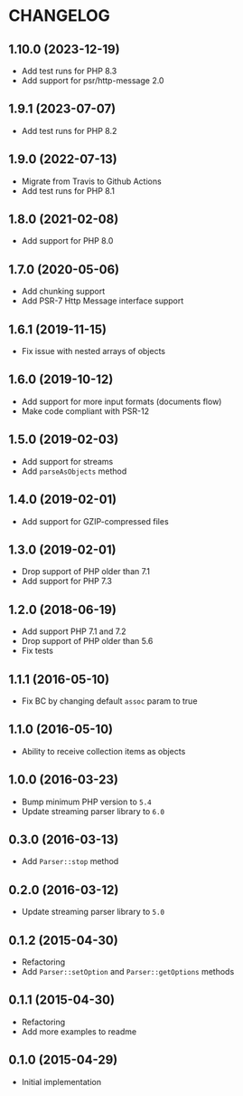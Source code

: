 CHANGELOG
=========

## 1.10.0 (2023-12-19)
* Add test runs for PHP 8.3
* Add support for psr/http-message 2.0

## 1.9.1 (2023-07-07)
* Add test runs for PHP 8.2

## 1.9.0 (2022-07-13)
* Migrate from Travis to Github Actions
* Add test runs for PHP 8.1

## 1.8.0 (2021-02-08)
* Add support for PHP 8.0

## 1.7.0 (2020-05-06)
* Add chunking support
* Add PSR-7 Http Message interface support

## 1.6.1 (2019-11-15)
* Fix issue with nested arrays of objects

## 1.6.0 (2019-10-12)
* Add support for more input formats (documents flow)
* Make code compliant with PSR-12

## 1.5.0 (2019-02-03)
* Add support for streams
* Add `parseAsObjects` method

## 1.4.0 (2019-02-01)
* Add support for GZIP-compressed files

## 1.3.0 (2019-02-01)
* Drop support of PHP older than 7.1
* Add support for PHP 7.3

## 1.2.0 (2018-06-19)
* Add support PHP 7.1 and 7.2
* Drop support of PHP older than 5.6
* Fix tests

## 1.1.1 (2016-05-10)
* Fix BC by changing default `assoc` param to true

## 1.1.0 (2016-05-10)
* Ability to receive collection items as objects

## 1.0.0 (2016-03-23)
* Bump minimum PHP version to `5.4`
* Update streaming parser library to `6.0`

## 0.3.0 (2016-03-13)
* Add `Parser::stop` method

## 0.2.0 (2016-03-12)
* Update streaming parser library to `5.0`

## 0.1.2 (2015-04-30)
* Refactoring
* Add `Parser::setOption` and `Parser::getOptions` methods

## 0.1.1 (2015-04-30)
* Refactoring
* Add more examples to readme

## 0.1.0 (2015-04-29)
* Initial implementation

